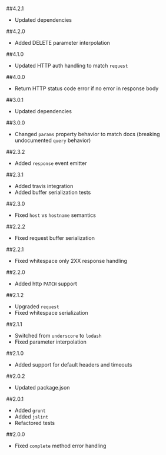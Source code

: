 ##4.2.1
 * Updated dependencies

##4.2.0
 * Added DELETE parameter interpolation

##4.1.0
 * Updated HTTP auth handling to match `request`

##4.0.0
 * Return HTTP status code error if no error in response body

##3.0.1
 * Updated dependencies

##3.0.0
 * Changed `params` property behavior to match docs (breaking undocumented `query` behavior)

##2.3.2
 * Added `response` event emitter

##2.3.1
 * Added travis integration
 * Added buffer serialization tests

##2.3.0
 * Fixed `host` vs `hostname` semantics

##2.2.2
 * Fixed request buffer serialization

##2.2.1
 * Fixed whitespace only 2XX response handling

##2.2.0
 * Added http `PATCH` support

##2.1.2
 * Upgraded `request`
 * Fixed whitespace serialization

##2.1.1
 * Switched from `underscore` to `lodash`
 * Fixed parameter interpolation

##2.1.0
 * Added support for default headers and timeouts

##2.0.2
 * Updated package.json

##2.0.1
 * Added `grunt`
 * Added `jslint`
 * Refactored tests

##2.0.0
 * Fixed `complete` method error handling
